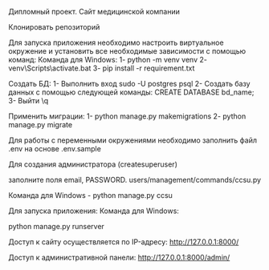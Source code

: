 Дипломный проект. Сайт медицинской компании

Клонировать репозиторий

Для запуска приложения необходимо настроить виртуальное окружение и установить все необходимые зависимости с помощью команд:
Команда для Windows: 
1- python -m venv venv 
2- venv\Scripts\activate.bat 
3- pip install -r requirement.txt


Создать БД:
1- Выполнить вход sudo -U postgres psql 
2- Создать базу данных с помощью следующей команды: CREATE DATABASE bd_name; 
3- Выйти \q

Применить миграции: 
1- python manage.py makemigrations 
2- python manage.py migrate

Для работы с переменными окружениями необходимо заполнить файл .env на основе .env.sample

Для создания администратора (createsuperuser)

заполните поля email, PASSWORD. users/management/commands/ccsu.py 

Команда для Windows - python manage.py ccsu

Для запуска приложения: Команда для Windows:

python manage.py runserver

Доступ к сайту осуществляется по IP-адресу: http://127.0.0.1:8000/

Доступ к административной панели: http://127.0.0.1:8000/admin/
